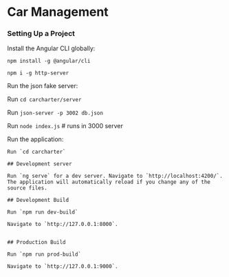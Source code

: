 # Car Management

### Setting Up a Project

Install the Angular CLI globally:

```
npm install -g @angular/cli

npm i -g http-server

```
Run the json fake server:

Run `cd carcharter/server`

Run `json-server -p 3002 db.json`

Run `node index.js` # runs in 3000 server

Run the application:

```
Run `cd carcharter`

## Development server

Run `ng serve` for a dev server. Navigate to `http://localhost:4200/`. The application will automatically reload if you change any of the source files.

## Development Build

Run `npm run dev-build` 

Navigate to `http://127.0.0.1:8000`.


## Production Build

Run `npm run prod-build` 

Navigate to `http://127.0.0.1:9000`.

```
